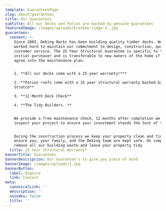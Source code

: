 ```yaml
---
template: GuaranteesPage
slug: about/guarantees
title: Our Guarantees
subtitle: All our Decks and Patios are backed by genuine guarantees
featuredImage: /images/uploads/bracken-ridge-3-.jpg
guarantees:
  content: >-
    Since 2003, Deking Decks has been building quality timber decks. We have
    worked hard to maintain our commitment to design, construction, quality and
    customer service. The 25 Year Structural Guarantee is specific to the
    initial purchaser and is transferable to new owners of the home if they
    agree into the maintenance plan.


    1. **All our decks come with a 25 year warranty!***

    2. **Patios roofs come with a 15 year structural warranty backed by
    Stratco**

    3. **12 Month Deck Check**

    4. **The Tidy Builders. **


    We provide a free maintenance check, 12 months after completion we return to
    inspect your project to ensure your investment stands the test of time.


    During the construction process we keep your property clean and tidy to
    ensure you, your family, and the Deking team are kept safe. On completion we
    remove all our building waste and leave your property tidy
  title: 25 Year Structural Warranty*
bannerTitle: Guarantees
bannerDescription: Our Guarantee's to give you piece of mind
bannerImage: /images/uploads/1.jpg
bannerButton:
  label: Enquire
  link: Contact
meta:
  canonicalLink: ''
  description: ''
  noindex: false
  title: ''
---
```


